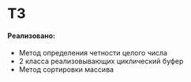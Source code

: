 # ТЗ
#### Реализовано:
- Метод определения четности целого числа
- 2 класса реализовывающих циклический буфер
- Метод сортировки массива
